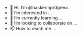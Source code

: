 - 👋 Hi, I’m @hackerinpr0gress
- 👀 I’m interested in ...
- 🌱 I’m currently learning ...
- 💞️ I’m looking to collaborate on ...
- 📫 How to reach me ...

<!---
hackerinpr0gress/hackerinpr0gress is a ✨ special ✨ repository because its `README.md` (this file) appears on your GitHub profile.
You can click the Preview link to take a look at your changes.
--->
